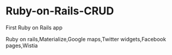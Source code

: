 # Ruby-on-Rails-CRUD
First Ruby on Rails app
<br>
<p>Ruby on rails,Materialize,Google maps,Twitter widgets,Facebook pages,Wistia </p>

